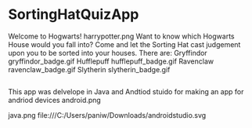 # SortingHatQuizApp
Welcome to Hogwarts! harrypotter.png
Want to know which Hogwarts House would you fall into? Come and let the Sorting Hat cast judgement upon you to be sorted into your houses. 
There are:
Gryffindor gryffindor_badge.gif
Hufflepuff hufflepuff_badge.gif
Ravenclaw ravenclaw_badge.gif
Slytherin slytherin_badge.gif


~~~~~~~~~~~~~~~~~~~~~~~~~~~~~~~~~~~~~~~~~~~~~~~~~~~~~~~~~~~~~~~~~~~~~~~~~~~~~~~~~~~~~~~~~~~~~~~~~~~~~~~~~~~~~~~~~~~~~~~~~~~~~~~~~~~~~~~~~~

~~~~~~~~~~~~~~~~~~~~~~~~~~~~~~~~~~~~~~~~~~~~~~~~~~~~~~~~~~~~~~~~~~~~~~~~~~~~~~~~~~~~~~~~~~~~~~~~~~~~~~~~~~~~~~~~~~~~~~~~~~~~~~~~~~~~~~~~~~
This app was delvelope in Java and Andtiod stuido for making an app for andriod devices android.png

 
java.png        file:///C:/Users/paniw/Downloads/androidstudio.svg
           
